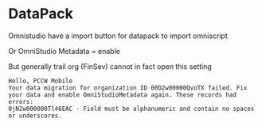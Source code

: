 # DataPack 

Omnistudio have a import button for datapack to import omniscript

Or OmniStudio Metadata = enable 

But generally trail org (FinSev) cannot in fact open this setting

```
Hello, PCCW Mobile
Your data migration for organization ID 00D2w00000QvoTX failed. Fix your data and enable OmniStudioMetadata again. These records had errors:
0jN2w000000Tl46EAC - Field must be alphanumeric and contain no spaces or underscores.
```



